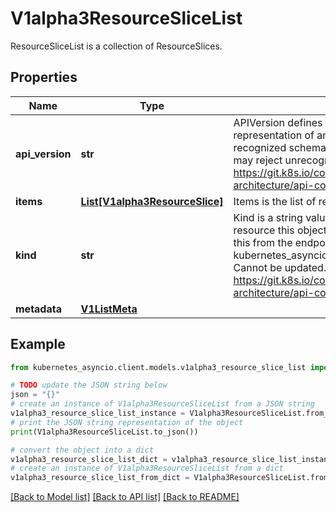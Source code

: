 # V1alpha3ResourceSliceList

ResourceSliceList is a collection of ResourceSlices.

## Properties

Name | Type | Description | Notes
------------ | ------------- | ------------- | -------------
**api_version** | **str** | APIVersion defines the versioned schema of this representation of an object. Servers should convert recognized schemas to the latest internal value, and may reject unrecognized values. More info: https://git.k8s.io/community/contributors/devel/sig-architecture/api-conventions.md#resources | [optional] 
**items** | [**List[V1alpha3ResourceSlice]**](V1alpha3ResourceSlice.md) | Items is the list of resource ResourceSlices. | 
**kind** | **str** | Kind is a string value representing the REST resource this object represents. Servers may infer this from the endpoint the kubernetes_asyncio.client submits requests to. Cannot be updated. In CamelCase. More info: https://git.k8s.io/community/contributors/devel/sig-architecture/api-conventions.md#types-kinds | [optional] 
**metadata** | [**V1ListMeta**](V1ListMeta.md) |  | [optional] 

## Example

```python
from kubernetes_asyncio.client.models.v1alpha3_resource_slice_list import V1alpha3ResourceSliceList

# TODO update the JSON string below
json = "{}"
# create an instance of V1alpha3ResourceSliceList from a JSON string
v1alpha3_resource_slice_list_instance = V1alpha3ResourceSliceList.from_json(json)
# print the JSON string representation of the object
print(V1alpha3ResourceSliceList.to_json())

# convert the object into a dict
v1alpha3_resource_slice_list_dict = v1alpha3_resource_slice_list_instance.to_dict()
# create an instance of V1alpha3ResourceSliceList from a dict
v1alpha3_resource_slice_list_from_dict = V1alpha3ResourceSliceList.from_dict(v1alpha3_resource_slice_list_dict)
```
[[Back to Model list]](../README.md#documentation-for-models) [[Back to API list]](../README.md#documentation-for-api-endpoints) [[Back to README]](../README.md)


